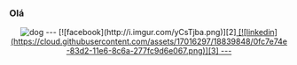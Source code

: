 ### Olá
<p align="center">
  <img alt="dog" src="https://j.gifs.com/6XQ2qQ.gif">
  ---
  [![facebook](http://i.imgur.com/yCsTjba.png)][2]<a href="mailto:matheus.nascimento.marques@gmail.com" target="_blank">
  [![linkedin](https://cloud.githubusercontent.com/assets/17016297/18839848/0fc7e74e-83d2-11e6-8c6a-277fc9d6e067.png)][3]<a href="https://www.linkedin.com/in/matheus-nascimento-904698128/" target="_blank">
  ---  
</p>

<!--
**manasomali/manasomali** is a ✨ _special_ ✨ repository because its `README.md` (this file) appears on your GitHub profile.

Here are some ideas to get you started:

- 🔭 I’m currently working on ...
- 🌱 I’m currently learning ...
- 👯 I’m looking to collaborate on ...
- 🤔 I’m looking for help with ...
- 💬 Ask me about ...
- 📫 How to reach me: ...
- 😄 Pronouns: ...
- ⚡ Fun fact: ...
-->
